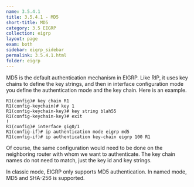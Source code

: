 ```yaml
---
name: 3.5.4.1
title: 3.5.4.1 - MD5
short-title: MD5
category: 3.5 EIGRP
collection: eigrp
layout: page
exam: both
sidebar: eigrp_sidebar
permalink: 3.5.4.1.html
folder: eigrp
---
```

MD5 is the default authentication mechanism in EIGRP. Like RIP, it uses key chains to define the key strings, and then in interface configuration mode you define the authentication mode and the key chain. Here is an example.
```
R1(config)# key chain R1
R1(config-keychain)# key 1
R1(config-keychain-key)# key string blah55
R1(config-keychain-key)# exit
!
R1(config)# interface gig0/1
R1(config-if)# ip authentication mode eigrp md5
R1(config-if)# ip authentication key-chain eigrp 100 R1
```
Of course, the same configuration would need to be done on the neighboring router with whom we want to authenticate. The key chain names do not need to match, just the key id and key strings.

In classic mode, EIGRP only supports MD5 authentication. In named mode, MD5 and SHA-256 is supported.

